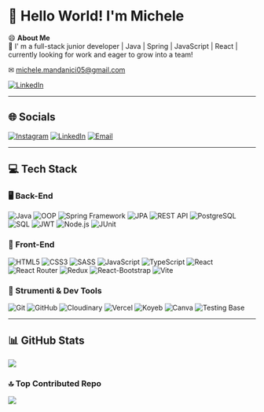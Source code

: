 # 👋 Hello World! I'm Michele

😄 **About Me**  
🌱 I' m a full-stack junior developer | Java | Spring | JavaScript | React | currently looking for work and eager to grow into a team!

✉ michele.mandanici05@gmail.com  

[![LinkedIn](https://img.shields.io/badge/LinkedIn-%230077B5.svg?logo=linkedin&logoColor=white)](https://www.linkedin.com/in/michele-mandanici/)

---

## 🌐 Socials
[![Instagram](https://img.shields.io/badge/Instagram-%23E4405F.svg?logo=Instagram&logoColor=white)](https://instagram.com/michele_mandanici) 
[![LinkedIn](https://img.shields.io/badge/LinkedIn-%230077B5.svg?logo=linkedin&logoColor=white)](https://www.linkedin.com/in/michele-mandanici/) 
[![Email](https://img.shields.io/badge/Email-D14836?logo=gmail&logoColor=white)](mailto:michele.mandanici05@gmail.com) 

---

## 💻 Tech Stack

### 🖥 Back-End
![Java](https://img.shields.io/badge/java-%23ED8B00.svg?style=for-the-badge&logo=openjdk&logoColor=white)
![OOP](https://img.shields.io/badge/OOP-%23000000.svg?style=for-the-badge&logo=java&logoColor=white)
![Spring Framework](https://img.shields.io/badge/spring-%236DB33F.svg?style=for-the-badge&logo=spring&logoColor=white)
![JPA](https://img.shields.io/badge/JPA-%23F7C7A2.svg?style=for-the-badge&logo=spring&logoColor=black)
![REST API](https://img.shields.io/badge/REST%20API-%23FF6F61.svg?style=for-the-badge&logo=api&logoColor=white)
![PostgreSQL](https://img.shields.io/badge/postgres-%23316192.svg?style=for-the-badge&logo=postgresql&logoColor=white)
![SQL](https://img.shields.io/badge/SQL-%230E4C92.svg?style=for-the-badge&logo=postgresql&logoColor=white)
![JWT](https://img.shields.io/badge/JWT-black?style=for-the-badge&logo=JSON%20web%20tokens)
![Node.js](https://img.shields.io/badge/node.js-6DA55F?style=for-the-badge&logo=node.js&logoColor=white)
![JUnit](https://img.shields.io/badge/JUnit-%23E4A010.svg?style=for-the-badge&logo=junit&logoColor=white)

### 🎨 Front-End
![HTML5](https://img.shields.io/badge/html5-%23E34F26.svg?style=for-the-badge&logo=html5&logoColor=white)
![CSS3](https://img.shields.io/badge/css3-%231572B6.svg?style=for-the-badge&logo=css3&logoColor=white)
![SASS](https://img.shields.io/badge/SASS-hotpink.svg?style=for-the-badge&logo=SASS&logoColor=white)
![JavaScript](https://img.shields.io/badge/javascript-%23323330.svg?style=for-the-badge&logo=javascript&logoColor=%23F7DF1E)
![TypeScript](https://img.shields.io/badge/typescript-%23007ACC.svg?style=for-the-badge&logo=typescript&logoColor=white)
![React](https://img.shields.io/badge/react-%2320232a.svg?style=for-the-badge&logo=react&logoColor=%2361DAFB)
![React Router](https://img.shields.io/badge/React_Router-CA4245?style=for-the-badge&logo=react-router&logoColor=white)
![Redux](https://img.shields.io/badge/redux-%23593d88.svg?style=for-the-badge&logo=redux&logoColor=white)
![React-Bootstrap](https://img.shields.io/badge/react--bootstrap-%238511FA.svg?style=for-the-badge&logo=bootstrap&logoColor=white)
![Vite](https://img.shields.io/badge/vite-%23646CFF.svg?style=for-the-badge&logo=vite&logoColor=white)

### 🧰 Strumenti & Dev Tools
![Git](https://img.shields.io/badge/git-%23F05033.svg?style=for-the-badge&logo=git&logoColor=white)
![GitHub](https://img.shields.io/badge/github-%23121011.svg?style=for-the-badge&logo=github&logoColor=white)
![Cloudinary](https://img.shields.io/badge/cloudinary-%23F4F4F4.svg?style=for-the-badge&logo=cloudinary&logoColor=blue)
![Vercel](https://img.shields.io/badge/vercel-%23000000.svg?style=for-the-badge&logo=vercel&logoColor=white)
![Koyeb](https://img.shields.io/badge/koyeb-27272A.svg?style=for-the-badge&logo=koyeb&logoColor=white)
![Canva](https://img.shields.io/badge/Canva-%2300C4CC.svg?style=for-the-badge&logo=Canva&logoColor=white)
![Testing Base](https://img.shields.io/badge/testing-%23FFD700.svg?style=for-the-badge&logo=tests&logoColor=white)

---

## 📊 GitHub Stats
![](https://github-readme-stats.vercel.app/api/top-langs/?username=Mich3le05&theme=tokyonight&hide_border=false&include_all_commits=true&count_private=true&layout=compact)

### 🔝 Top Contributed Repo
![](https://github-contributor-stats.vercel.app/api?username=Mich3le05&limit=5&theme=tokyonight&combine_all_yearly_contributions=true) 

